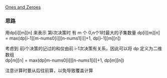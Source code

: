 
[Ones and Zeroes](https://leetcode.com/problems/ones-and-zeroes/)

### 思路
用dp[i][m][n] 来表示 第i次决策时 有 m 个 0,n个1时最大的子集数量
dp[i][m][n] = max(dp[i-1][m-nums0[i]][n-nums1[i]]+1, dp[i-1][m][n])

考虑到 前i个决策的记过的和仅由前 i-1次决策有关系，因此可以将 dp 定义为二维数组  
dp[m][n] = max(dp[m-nums0[i]][n-nums1[i]]+1, dp[m][n])

注意计算时要从后往前算，以免导致覆盖计算